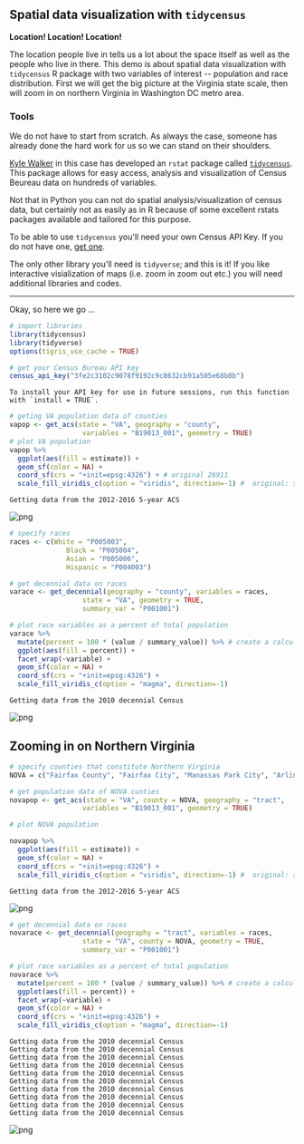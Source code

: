 
## Spatial data visualization with `tidycensus`

**Location! Location! Location!**  

The location people live in tells us a lot about the space itself as well as the people who live in there. This demo is about spatial data visualization with `tidycensus` R package with two variables of interest -- population and race distribution. First we will get the big picture at the Virginia state scale, then will zoom in on northern Virginia in Washington DC metro area.


### Tools
We do not have to start from scratch. As always the case, someone has already done the hard work for us so we can stand on their shoulders.  

[Kyle Walker](https://walkerke.github.io/) in this case has developed an `rstat` package called [`tidycensus`](https://github.com/walkerke/tidycensus). This package allows for easy access, analysis and visualization of Census Beureau data on hundreds of variables.  

Not that in Python you can not do spatial analysis/visualization of census data, but certainly not as easily as in R because of some excellent rstats packages available and tailored for this purpose.  

To be able to use `tidycensus` you'll need your own Census API Key. If you do not have one, [get one](https://www.census.gov/developers/).  

The only other library you'll need is `tidyverse`; and this is it! If you like interactive visialization of maps (i.e. zoom in zoom out etc.) you will need additional libraries and codes. 

---
Okay, so here we go ... 


```R
# import libraries
library(tidycensus)
library(tidyverse)
options(tigris_use_cache = TRUE)

# get your Census Bureau API key
census_api_key("3fe2c3102c9078f9192c9c8632cb91a505e68b0b")
```

    To install your API key for use in future sessions, run this function with `install = TRUE`.
    


```R
# geting VA population data of counties
vapop <- get_acs(state = "VA", geography = "county", 
                  variables = "B19013_001", geometry = TRUE)
# plot VA population
vapop %>%
  ggplot(aes(fill = estimate)) + 
  geom_sf(color = NA) + 
  coord_sf(crs = "+init=epsg:4326") + # original 26911 
  scale_fill_viridis_c(option = "viridis", direction=-1) #  original: scale_fill_viridis_c(option = "magma") 
```

    Getting data from the 2012-2016 5-year ACS
    




![png](output_3_2.png)



```R
# specify races
races <- c(White = "P005003", 
              Black = "P005004", 
              Asian = "P005006", 
              Hispanic = "P004003")

# get decennial data on races
varace <- get_decennial(geography = "county", variables = races, 
                  state = "VA", geometry = TRUE,
                  summary_var = "P001001") 

# plot race variables as a percent of total population
varace %>%
  mutate(percent = 100 * (value / summary_value)) %>% # create a calculated column of percent value
  ggplot(aes(fill = percent)) +
  facet_wrap(~variable) +
  geom_sf(color = NA) +
  coord_sf(crs = "+init=epsg:4326") + 
  scale_fill_viridis_c(option = "magma", direction=-1)

```

    Getting data from the 2010 decennial Census
    




![png](output_4_2.png)


## Zooming in on Northern Virginia


```R
# specify counties that constitute Northern Virginia
NOVA = c("Fairfax County", "Fairfax City", "Manassas Park City", "Arlington County", "Loudoun County", "Alexandria City", "Falls Church City", "Prince William County", "Manassas City")

# get population data of NOVA cunties
novapop <- get_acs(state = "VA", county = NOVA, geography = "tract", 
                  variables = "B19013_001", geometry = TRUE)

# plot NOVA population

novapop %>%
  ggplot(aes(fill = estimate)) + 
  geom_sf(color = NA) + 
  coord_sf(crs = "+init=epsg:4326") + 
  scale_fill_viridis_c(option = "viridis", direction=-1) #  original: scale_fill_viridis_c(option = "magma") 
```

    Getting data from the 2012-2016 5-year ACS
    




![png](output_6_2.png)



```R
# get decennial data on races
novarace <- get_decennial(geography = "tract", variables = races, 
                  state = "VA", county = NOVA, geometry = TRUE,
                  summary_var = "P001001") 

# plot race variables as a percent of total population
novarace %>%
  mutate(percent = 100 * (value / summary_value)) %>% # create a calculated column of percent value
  ggplot(aes(fill = percent)) +
  facet_wrap(~variable) +
  geom_sf(color = NA) +
  coord_sf(crs = "+init=epsg:4326") + 
  scale_fill_viridis_c(option = "magma", direction=-1)
```

    Getting data from the 2010 decennial Census
    Getting data from the 2010 decennial Census
    Getting data from the 2010 decennial Census
    Getting data from the 2010 decennial Census
    Getting data from the 2010 decennial Census
    Getting data from the 2010 decennial Census
    Getting data from the 2010 decennial Census
    Getting data from the 2010 decennial Census
    Getting data from the 2010 decennial Census
    Getting data from the 2010 decennial Census
    




![png](output_7_2.png)

